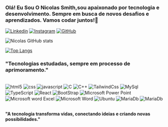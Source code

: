 ### Olá! Eu Sou O Nicolas Smith,sou apaixonado por tecnologia e desenvolvimento. Sempre em busca de novos desafios e aprendizados. Vamos codar juntos!💸

[![Linkedin](https://img.shields.io/badge/LinkedIn-0077B5?style=for-the-badge&logo=linkedin&logoColor=white)](https://linkedin.com/in/fulldevsmith)
[![Instagram](https://img.shields.io/badge/Instagram-E4405F?style=for-the-badge&logo=instagram&logoColor=white)](https://instagram.com/fulldevsmith)
[![GitHub](https://img.shields.io/badge/GitHub-100000?style=for-the-badge&logo=github&logoColor=white)](https://github/Nicolassmith7)

![Nicolas GitHub stats](https://github-readme-stats.vercel.app/api?username=Nicolassmith7&show_icons=true&theme=dracula)

[![Top Langs](https://github-readme-stats.vercel.app/api/top-langs/?username=Nicolassmith7)](https://github.com/anuraghazra/github-readme-stats)

### "Tecnologias estudadas, sempre em processo de aprimoramento."

<div style ="display: inline_block"><br/>
<img align="center" alt="html5"src="https://img.shields.io/badge/HTML5-E34F26?style=for-the-badge&logo=html5&logoColor=white" />
<img align="center" alt="css"src="https://img.shields.io/badge/CSS3-1572B6?style=for-the-badge&logo=css3&logoColor=whitee" />
<img align="center" alt="javascript"src="https://img.shields.io/badge/JavaScript-323330?style=for-the-badge&logo=javascript&logoColor=F7DF1" />
 <img align="center" alt="C"src="https://img.shields.io/badge/C-00599C?style=for-the-badge&logo=c&logoColor=white" />
 <img align="center" alt="C++"src="https://img.shields.io/badge/C%2B%2B-00599C?style=for-the-badge&logo=c%2B%2B&logoColor=white" />
 <img align="center" alt="TailwindCss"src="https://img.shields.io/badge/Tailwind_CSS-38B2AC?style=for-the-badge&logo=tailwind-css&logoColor=white" />
 <img align="center" alt="MySql"src="https://img.shields.io/badge/MySQL-00000F?style=for-the-badge&logo=mysql&logoColor=white" />
 <img align="center" alt="TypeScript"src="https://img.shields.io/badge/TypeScript-007ACC?style=for-the-badge&logo=typescript&logoColor=white" />
 <img align="center" alt="React"src="https://img.shields.io/badge/HTML-239120?style=for-the-badge&logo=html5&logoColor=white" />
<img align="center" alt="BootStrap"src="https://img.shields.io/badge/Bootstrap-563D7C?style=for-the-badge&logo=bootstrap&logoColor=white" />  <img align="center" alt="Microsoft Power Point"src="https://img.shields.io/badge/Microsoft_PowerPoint-B7472A?style=for-the-badge&logo=microsoft-powerpoint&logoColor=whit" />  <img align="center" alt="Microsoft word Excel"src="https://img.shields.io/badge/Microsoft_Excel-217346?style=for-the-badge&logo=microsoft-excel&logoColor=white" />
  <img align="center" alt="Microsoft Word"src="https://img.shields.io/badge/Microsoft_Word-2B579A?style=for-the-badge&logo=microsoft-word&logoColor=white" />
           <img align="center" alt="Ubuntu"src="https://img.shields.io/badge/Ubuntu-E95420?style=for-the-badge&logo=ubuntu&logoColor=white" />
           <img align="center" alt="MariaDb"src="https://img.shields.io/badge/MariaDB-003545?style=for-the-badge&logo=mariadb&logoColor=white" />
           <img align="center" alt="MariaDb"src="https://img.shields.io/badge/Canva-%2300C4CC.svg?&style=for-the-badge&logo=Canva&logoColor=white" />


</div><br/>

**"A tecnologia transforma vidas, conectando ideias e criando novas possibilidades."**
